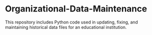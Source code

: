 # Organizational-Data-Maintenance
This repository includes Python code used in updating, fixing, and maintaining historical data files for an educational institution.
